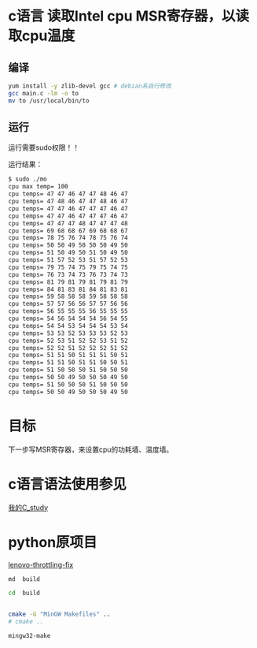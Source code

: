 # c语言  读取Intel cpu MSR寄存器，以读取cpu温度

## 编译

```bash
yum install -y zlib-devel gcc # debian系自行修改
gcc main.c -lm -o to
mv to /usr/local/bin/to
```

## 运行

运行需要sudo权限！！

运行结果：

```bash
$ sudo ./mo
cpu max temp= 100
cpu temps= 47 47 46 47 47 48 46 47
cpu temps= 47 48 46 47 47 48 46 47
cpu temps= 47 47 46 47 47 47 46 47
cpu temps= 47 47 46 47 47 47 46 47
cpu temps= 47 47 47 48 47 47 47 48
cpu temps= 69 68 68 67 69 68 68 67
cpu temps= 78 75 76 74 78 75 76 74
cpu temps= 50 50 49 50 50 50 49 50
cpu temps= 51 50 49 50 51 50 49 50
cpu temps= 51 57 52 53 51 57 52 53
cpu temps= 79 75 74 75 79 75 74 75
cpu temps= 76 73 74 73 76 73 74 73
cpu temps= 81 79 81 79 81 79 81 79
cpu temps= 84 81 83 81 84 81 83 81
cpu temps= 59 58 58 58 59 58 58 58
cpu temps= 57 57 56 56 57 57 56 56
cpu temps= 56 55 55 55 56 55 55 55
cpu temps= 54 56 54 54 54 56 54 55
cpu temps= 54 54 53 54 54 54 53 54
cpu temps= 53 53 52 53 53 53 52 53
cpu temps= 52 53 51 52 52 53 51 52
cpu temps= 52 52 51 52 52 52 51 52
cpu temps= 51 51 50 51 51 51 50 51
cpu temps= 51 51 50 51 51 50 50 51
cpu temps= 51 50 50 50 51 50 50 50
cpu temps= 50 50 49 50 50 50 49 50
cpu temps= 51 50 50 50 51 50 50 50
cpu temps= 50 50 49 50 50 50 49 50
```

# 目标

下一步写MSR寄存器，来设置cpu的功耗墙、温度墙。

# c语言语法使用参见

[我的C_study](https://github.com/arloor/C_study)

# python原项目

[lenovo-throttling-fix](https://github.com/erpalma/lenovo-throttling-fix)

```bash
md  build

cd  build


cmake -G "MinGW Makefiles" .. 
# cmake ..

mingw32-make
```
